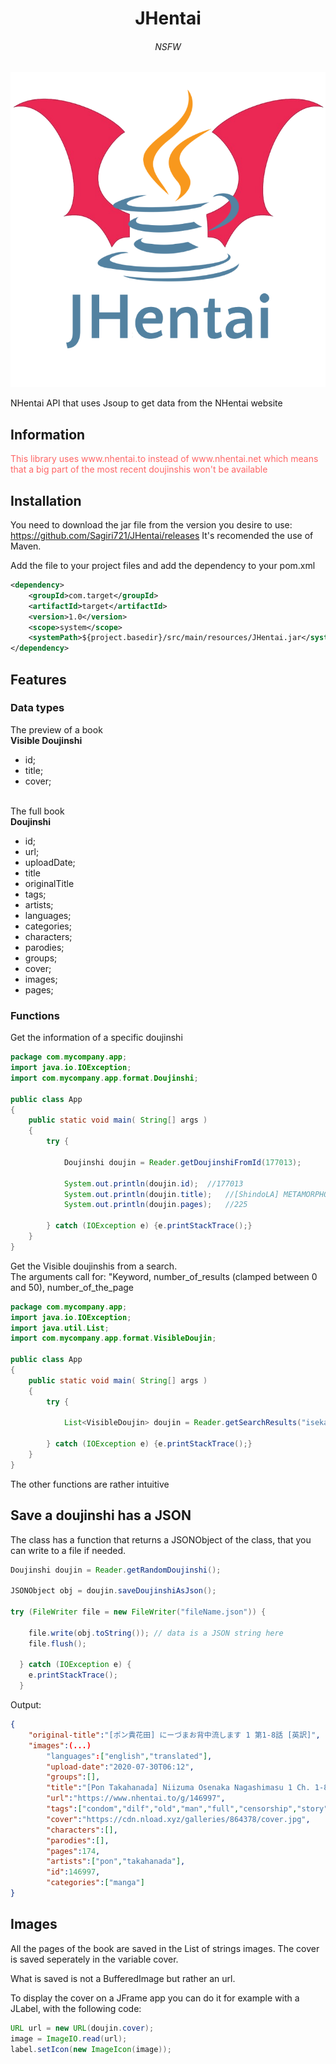 <h1 align="center">JHentai</h1>
<h6 align="center">NSFW</h6>

![image info](./res/logo.png)

NHentai API that uses Jsoup to get data from the NHentai website

## Information
<p style="color: rgb(255, 102, 102)">This library uses www.nhentai.to instead of www.nhentai.net
which means that a big part of the most recent doujinshis won't be available</p>

## Installation
You need to download the jar file from the version you desire to use: https://github.com/Sagiri721/JHentai/releases
It's recomended the use of Maven.

Add the file to your project files and add the dependency to your pom.xml
```xml
<dependency>
    <groupId>com.target</groupId>
    <artifactId>target</artifactId>
    <version>1.0</version>
    <scope>system</scope>
    <systemPath>${project.basedir}/src/main/resources/JHentai.jar</systemPath>
</dependency>
```
## Features

### Data types
The preview of a book<br>
__Visible Doujinshi__
* id;
* title;
* cover;
<br><br>

The full book<br>
__Doujinshi__
* id;
* url;
* uploadDate;
* title
* originalTitle
* tags;
* artists;
* languages;
* categories;
* characters;
* parodies;
* groups;
* cover;
* images;  
* pages;

### Functions
Get the information of a specific doujinshi
```java
package com.mycompany.app;
import java.io.IOException;
import com.mycompany.app.format.Doujinshi;

public class App 
{
    public static void main( String[] args )
    {
        try {

            Doujinshi doujin = Reader.getDoujinshiFromId(177013);

            System.out.println(doujin.id);  //177013
            System.out.println(doujin.title);   //[ShindoLA] METAMORPHOSIS (Complete) [English]
            System.out.println(doujin.pages);   //225

        } catch (IOException e) {e.printStackTrace();}
    }
}
```
Get the Visible doujinshis from a search.<br>
The arguments call for: "Keyword, number_of_results (clamped between 0 and 50), number_of_the_page
```java
package com.mycompany.app;
import java.io.IOException;
import java.util.List;
import com.mycompany.app.format.VisibleDoujin;

public class App 
{
    public static void main( String[] args )
    {
        try {

            List<VisibleDoujin> doujin = Reader.getSearchResults("isekai", 50, 2);

        } catch (IOException e) {e.printStackTrace();}
    }
}
```

The other functions are rather intuitive

## Save a doujinshi has a JSON
The class has a function that returns a JSONObject of the class, that you can write to a file if needed.
```java
Doujinshi doujin = Reader.getRandomDoujinshi();

JSONObject obj = doujin.saveDoujinshiAsJson();

try (FileWriter file = new FileWriter("fileName.json")) {

    file.write(obj.toString()); // data is a JSON string here
    file.flush();

  } catch (IOException e) {
    e.printStackTrace();
  }
```
Output:
```json
{
    "original-title":"[ポン貴花田] にーづまお背中流します 1 第1-8話 [英訳]",
    "images":(...)
        "languages":["english","translated"],
        "upload-date":"2020-07-30T06:12",
        "groups":[],
        "title":"[Pon Takahanada] Niizuma Osenaka Nagashimasu 1 Ch. 1-8 [English] [HappyMerchants]",
        "url":"https://www.nhentai.to/g/146997",
        "tags":["condom","dilf","old","man","full","censorship","story","arc","big","breasts","bikini","dark","skin","kimono","milf","netorare","prostitution","swimsuit","incest","gyaru","mother","inseki"],
        "cover":"https://cdn.nload.xyz/galleries/864378/cover.jpg",
        "characters":[],
        "parodies":[],
        "pages":174,
        "artists":["pon","takahanada"],
        "id":146997,
        "categories":["manga"]
}
```

## Images
All the pages of the book are saved in the List of strings images.
The cover is saved seperately in the variable cover.

What is saved is not a BufferedImage but rather an url.

To display the cover on a JFrame app you can do it for example with a JLabel, with  the following code:
```java
URL url = new URL(doujin.cover);
image = ImageIO.read(url);
label.setIcon(new ImageIcon(image));
```